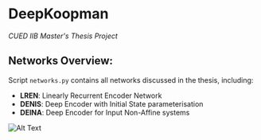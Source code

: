 # DeepKoopman
*CUED IIB Master's Thesis Project*

## Networks Overview:
Script `networks.py` contains all networks discussed in the thesis, including:
- **LREN**: Linearly Recurrent Encoder Network
- **DENIS**: Deep Encoder with Initial State parameterisation
- **DEINA**: Deep Encoder for Input Non-Affine systems

![Alt Text](https://media.giphy.com/media/vFKqnCdLPNOKc/giphy.gif)


